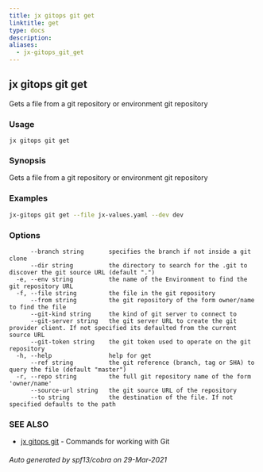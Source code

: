 ```yaml
---
title: jx gitops git get
linktitle: get
type: docs
description: 
aliases:
  - jx-gitops_git_get
---
```


## jx gitops git get

Gets a file from a git repository or environment git repository

### Usage

```
jx gitops git get
```

### Synopsis

Gets a file from a git repository or environment git repository

### Examples

  ```bash
  jx-gitops git get --file jx-values.yaml --dev dev

  ```
### Options

```
      --branch string       specifies the branch if not inside a git clone
      --dir string          the directory to search for the .git to discover the git source URL (default ".")
  -e, --env string          the name of the Environment to find the git repository URL
  -f, --file string         the file in the git repository
      --from string         the git repository of the form owner/name to find the file
      --git-kind string     the kind of git server to connect to
      --git-server string   the git server URL to create the git provider client. If not specified its defaulted from the current source URL
      --git-token string    the git token used to operate on the git repository
  -h, --help                help for get
      --ref string          the git reference (branch, tag or SHA) to query the file (default "master")
  -r, --repo string         the full git repository name of the form 'owner/name'
      --source-url string   the git source URL of the repository
      --to string           the destination of the file. If not specified defaults to the path
```

### SEE ALSO

* [jx gitops git](..)	 - Commands for working with Git

###### Auto generated by spf13/cobra on 29-Mar-2021
